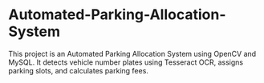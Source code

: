 # Automated-Parking-Allocation-System
This project is an Automated Parking Allocation System using OpenCV and MySQL. It detects vehicle number plates using Tesseract OCR, assigns parking slots, and calculates parking fees.
